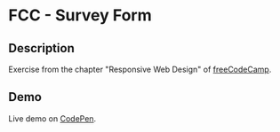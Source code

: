 # FCC - Survey Form
## Description
Exercise from the chapter "Responsive Web Design" of [freeCodeCamp](https://www.freecodecamp.org/learn/responsive-web-design/responsive-web-design-projects/build-a-survey-form).
## Demo
Live demo on [CodePen](https://codepen.io/floriandauw/full/ZELmrqK).
